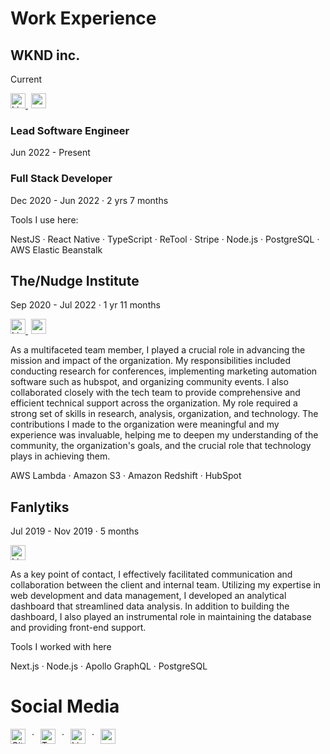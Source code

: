 # Work Experience

## WKND inc.

Current

<a href="https://www.linkedin.com/company/the-nudge-institute/" alt="Linkedin" target="_blank" style="padding-right:5px">
<img title="Linkedin" src="https://cdn.svgporn.com/logos/linkedin-icon.svg" alt="Linkedin" width="24" />
</a>
<a href="https://wknd.com" target="_blank">
<img title="website" src="https://cdn.svgporn.com/logos/safari.svg" alt="website" width="24" />
</a>

### Lead Software Engineer

Jun 2022 - Present

### Full Stack Developer

Dec 2020 - Jun 2022 · 2 yrs 7 months

Tools I use here:

NestJS · React Native · TypeScript · ReTool · Stripe · Node.js · PostgreSQL · AWS Elastic Beanstalk

## The/Nudge Institute

Sep 2020 - Jul 2022 · 1 yr 11 months

<a href="https://www.linkedin.com/company/the-nudge-institute/" target="_blank" style="padding-right:5px">
    <img title="Linkedin" src="https://cdn.svgporn.com/logos/linkedin-icon.svg"  alt="Linkedin" width="24" />
</a>
<a href="https://thenudge.org/" target="_blank">
    <img title="website" src="https://cdn.svgporn.com/logos/safari.svg" width="24" alt="website" />
</a>

As a multifaceted team member, I played a crucial role in advancing the mission and impact of the organization. My responsibilities included conducting research for conferences, implementing marketing automation software such as hubspot, and organizing community events. I also collaborated closely with the tech team to provide comprehensive and efficient technical support across the organization. My role required a strong set of skills in research, analysis, organization, and technology. The contributions I made to the organization were meaningful and my experience was invaluable, helping me to deepen my understanding of the community, the organization's goals, and the crucial role that technology plays in achieving them.

AWS Lambda · Amazon S3 · Amazon Redshift · HubSpot

## Fanlytiks

Jul 2019 - Nov 2019 · 5 months

<a href="https://www.linkedin.com/company/fanlytiks/" target="_blank">
<img title="Linkedin" src="https://cdn.svgporn.com/logos/linkedin-icon.svg" alt="Linkedin" width="24" />
</a>

As a key point of contact, I effectively facilitated communication and collaboration between the client and internal team. Utilizing my expertise in web development and data management, I developed an analytical dashboard that streamlined data analysis. In addition to building the dashboard, I also played an instrumental role in maintaining the database and providing front-end support.

Tools I worked with here

Next.js · Node.js · Apollo GraphQL · PostgreSQL

# Social Media

<div style="display: flex">
<a href="https://github.com/Mik1337" target="_blank">
<img title="Linkedin" src="https://cdn.svgporn.com/logos/github-icon.svg" alt="GitHub"  width="24" style="padding-right: 10px" />
</a> ·
<a href="https://cdn.svgporn.com/logos/twitter.svg" target="_blank">
<img title="Twitter" src="https://cdn.svgporn.com/logos/twitter.svg" alt="Twitter"  width="24" style="padding-right: 10px; padding-left: 10px"  />
</a> ·
<a href="https://www.linkedin.com/in/santosh%EF%BE%82/" target="_blank">
<img title="Mastodon" src="https://cdn.svgporn.com/logos/linkedin-icon.svg" alt="Linkedin" width="24" style="padding-right: 10px; padding-left: 10px"  />
</a> ·
<a href="https://hachyderm.io/@mik" target="_blank">
<img title="Mastodon" src="https://cdn.svgporn.com/logos/mastodon-icon.svg" alt="mastodon" width="24" style="padding-right: 10px; padding-left: 10px" />
</a>
</div>
